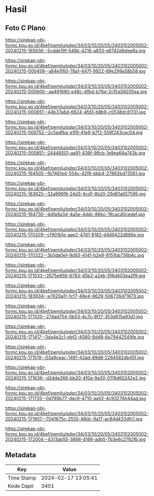 # Hasil

## Foto C Plano

https://sirekap-obj-formc.kpu.go.id/4bef/pemilu/pdpr/34/03/10/20/05/3403102005002-20240215-165936--5cdde19f-548b-4216-a833-e6742d6dee6a.jpg

https://sirekap-obj-formc.kpu.go.id/4bef/pemilu/pdpr/34/03/10/20/05/3403102005002-20240215-000458--a84e1f60-78a1-447f-9922-69e299a58b58.jpg

https://sirekap-obj-formc.kpu.go.id/4bef/pemilu/pdpr/34/03/10/20/05/3403102005002-20240215-000600--aa491690-e48c-4fbd-b76d-2cf5d38205ea.jpg

https://sirekap-obj-formc.kpu.go.id/4bef/pemilu/pdpr/34/03/10/20/05/3403102005002-20240215-000651--44b37a6d-6624-4fd3-b8b9-c0538dc81131.jpg

https://sirekap-obj-formc.kpu.go.id/4bef/pemilu/pdpr/34/03/10/20/05/3403102005002-20240215-000752--2c5edfba-e1f9-41e9-b7f2-559f243cec04.jpg

https://sirekap-obj-formc.kpu.go.id/4bef/pemilu/pdpr/34/03/10/20/05/3403102005002-20240215-000851--24448501-aa91-436f-98cb-1e9ea64a743b.jpg

https://sirekap-obj-formc.kpu.go.id/4bef/pemilu/pdpr/34/03/10/20/05/3403102005002-20240215-164505--fb7461e4-554c-42f6-bbb4-27862bd73561.jpg

https://sirekap-obj-formc.kpu.go.id/4bef/pemilu/pdpr/34/03/10/20/05/3403102005002-20240215-183625--32a996f8-24d3-4cd1-8b20-29d61a657595.jpg

https://sirekap-obj-formc.kpu.go.id/4bef/pemilu/pdpr/34/03/10/20/05/3403102005002-20240215-164730--4dfa9a34-4a5e-4ddc-86bc-19cacd0cedef.jpg

https://sirekap-obj-formc.kpu.go.id/4bef/pemilu/pdpr/34/03/10/20/05/3403102005002-20240215-170209--cf901b1e-aae2-47d1-8182-d4d9422d686e.jpg

https://sirekap-obj-formc.kpu.go.id/4bef/pemilu/pdpr/34/03/10/20/05/3403102005002-20240215-170322--3b5da0ef-9d93-4141-b2e9-8151bb736b4c.jpg

https://sirekap-obj-formc.kpu.go.id/4bef/pemilu/pdpr/34/03/10/20/05/3403102005002-20240215-171033--2675e956-6783-45b2-a2eb-5f6d403ea2f9.jpg

https://sirekap-obj-formc.kpu.go.id/4bef/pemilu/pdpr/34/03/10/20/05/3403102005002-20240215-183934--e7620a11-1cf7-48e4-8629-506726d71673.jpg

https://sirekap-obj-formc.kpu.go.id/4bef/pemilu/pdpr/34/03/10/20/05/3403102005002-20240215-171320--274ad754-0b53-4c7c-8f17-353d615a93d1.jpg

https://sirekap-obj-formc.kpu.go.id/4bef/pemilu/pdpr/34/03/10/20/05/3403102005002-20240215-171417--3da4e2c1-ebf2-4080-8d48-6e79442549fe.jpg

https://sirekap-obj-formc.kpu.go.id/4bef/pemilu/pdpr/34/03/10/20/05/3403102005002-20240215-171519--03a9ceac-1491-42ad-89d8-2264582db45f.jpg

https://sirekap-obj-formc.kpu.go.id/4bef/pemilu/pdpr/34/03/10/20/05/3403102005002-20240215-171636--d2dde266-bb20-4f0a-9a30-0118d60242e2.jpg

https://sirekap-obj-formc.kpu.go.id/4bef/pemilu/pdpr/34/03/10/20/05/3403102005002-20240215-171735--0d789b77-dac9-4710-aa02-4c93274b44ad.jpg

https://sirekap-obj-formc.kpu.go.id/4bef/pemilu/pdpr/34/03/10/20/05/3403102005002-20240215-171907--7041675c-2555-48dc-9a17-ac84d433dfc1.jpg

https://sirekap-obj-formc.kpu.go.id/4bef/pemilu/pdpr/34/03/10/20/05/3403102005002-20240215-172004--4313ab55-3866-4166-adb5-7b3e6c2782fb.jpg


## Metadata

| Key        | Value               |
| ---------- | ------------------- |
| Time Stamp | 2024-02-17 13:05:41 |
| Kode Dapil | 3401                |



